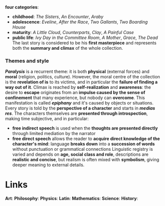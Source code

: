 **four categories**:
- **childhood**: *The Sisters*, *An Encounter*, *Araby*
- **adolescence**: *Eveline*, *After the Race*, *Two Gallants*, *Two Boarding House*
- **maturity**: *A Little Cloud*, *Counterparts*, *Clay*, *A Painful Case*
- **public life**: *Ivy Day in the Committee Room*, *A Mother*, *Grace*, *The Dead*
The last story is considered to be his **first masterpiece** and represents both the **summary and climax** of the whole collection.
### Themes and style
***Paralysis*** is a recurrent theme: it is both **physical** (external forces) and **moral** (religion, politics, culture). However, the moral centre of the collection is the **revelation of is** to its victims, and in particular the **failure of finding a way out of it**. Climax is reached by **self-realization** and **awareness**: the desire to **escape** originates from an **impulse caused by the sense of confinement** that many experience, but nobody can **overcome**. This manifestation is called ***epiphany*** and it's caused by objects or situations.
Every story is told by the **perspective of a character** and starts in ***medias res***. The characters themselves are **presented through introspection**, making time subjective, and in particular:
- **free indirect speech** is used when the **thoughts are presented directly** through limited mediation by the narrator
- **free direct speech** allows the reader to **acquire direct knowledge of the character's mind**: language **breaks down** into a **succession of words** without punctuation or grammatical connections
Linguistic registry is varied and depends on **age, social class and role**, descriptions are **realistic and concise**, but realism is often mixed with **symbolism**, giving deeper meaning to external details.
# Links
**Art**:
**Philosophy**:
**Physics**:
**Latin**:
**Mathematics**:
**Science**:
**History**:
